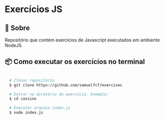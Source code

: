 <h1>Exercícios JS</h1>

## 🔖 Sobre

Repositório que contém exercícios de Javascript executados em ambiente NodeJS.

## 📦 Como executar os exercícios no terminal

```bash

  # Clonar repositório
  $ git clone https://github.com/samuelfcf/exercises

  # Entrar no diretório do exercício. Exemplo:
  $ cd cassino

  # Executar arquivo index.js
  $ node index.js

```

